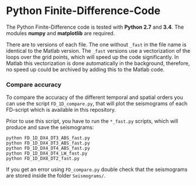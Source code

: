 # Python Finite-Difference-Code

The Python Finite-Difference code is tested with **Python 2.7** and **3.4**. The modules **numpy** and **matplotlib** are required.

There are to versions of each file. The one without `_fast` in the file name is identical to the Matlab version. The `_fast` versions use a vectorization of the loops over the grid points, which will speed up the code significantly.
In Matlab this vectorization is done automatically in the background, therefore, no speed up could be archived by adding this to the Matlab code.  

### Compare accuracy

To compare the accuracy of the different temporal and spatial orders you can use the script `FD_1D_compare.py`, that will plot the seismograms of each FD-script which is available in this repository.

Prior to use this script, you have to run the `*_fast.py` scripts, which will produce and save the seismograms:
```
python FD_1D_DX4_DT3_ABS_fast.py
python FD_1D_DX4_DT3_ABS_fast.py
python FD_1D_DX4_DT4_ABS_fast.py
python FD_1D_DX4_DT4_LW_fast.py
python FD_1D_DX8_DT2_fast.py
```
If you get an error using `FD_compare.py` double check that the seismograms are stored inside the folder `Seismograms/`.
